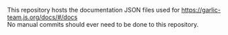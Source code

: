 This repository hosts the documentation JSON files used for https://garlic-team.js.org/docs/#/docs  
No manual commits should ever need to be done to this repository.
